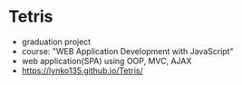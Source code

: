 # Tetris
- graduation project
- course: "WEB Application Development with JavaScript"
- web application(SPA) using OOP, MVC, AJAX
- https://lynko135.github.io/Tetris/
